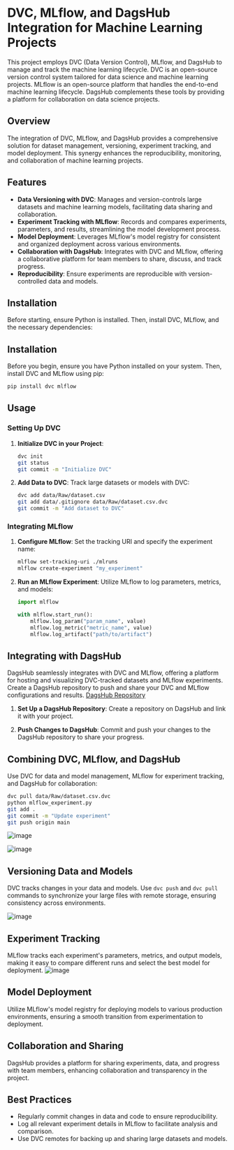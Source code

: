 # DVC, MLflow, and DagsHub Integration for Machine Learning Projects

This project employs DVC (Data Version Control), MLflow, and DagsHub to manage and track the machine learning lifecycle. DVC is an open-source version control system tailored for data science and machine learning projects. MLflow is an open-source platform that handles the end-to-end machine learning lifecycle. DagsHub complements these tools by providing a platform for collaboration on data science projects.

## Overview

The integration of DVC, MLflow, and DagsHub provides a comprehensive solution for dataset management, versioning, experiment tracking, and model deployment. This synergy enhances the reproducibility, monitoring, and collaboration of machine learning projects.

## Features

- **Data Versioning with DVC**: Manages and version-controls large datasets and machine learning models, facilitating data sharing and collaboration.
- **Experiment Tracking with MLflow**: Records and compares experiments, parameters, and results, streamlining the model development process.
- **Model Deployment**: Leverages MLflow's model registry for consistent and organized deployment across various environments.
- **Collaboration with DagsHub**: Integrates with DVC and MLflow, offering a collaborative platform for team members to share, discuss, and track progress.
- **Reproducibility**: Ensure experiments are reproducible with version-controlled data and models.

## Installation

Before starting, ensure Python is installed. Then, install DVC, MLflow, and the necessary dependencies:

## Installation

Before you begin, ensure you have Python installed on your system. Then, install DVC and MLflow using pip:

```bash
pip install dvc mlflow
```

## Usage

### Setting Up DVC

1. **Initialize DVC in your Project**:
   ```bash
   dvc init
   git status
   git commit -m "Initialize DVC"
   ```

2. **Add Data to DVC**:
   Track large datasets or models with DVC:
   ```bash
   dvc add data/Raw/dataset.csv
   git add data/.gitignore data/Raw/dataset.csv.dvc
   git commit -m "Add dataset to DVC"
   ```

### Integrating MLflow

1. **Configure MLflow**:
   Set the tracking URI and specify the experiment name:
   ```bash
   mlflow set-tracking-uri ./mlruns
   mlflow create-experiment "my_experiment"
   ```

2. **Run an MLflow Experiment**:
   Utilize MLflow to log parameters, metrics, and models:
   ```python
   import mlflow

   with mlflow.start_run():
       mlflow.log_param("param_name", value)
       mlflow.log_metric("metric_name", value)
       mlflow.log_artifact("path/to/artifact")
   ```

## Integrating with DagsHub
DagsHub seamlessly integrates with DVC and MLflow, offering a platform for hosting and visualizing DVC-tracked datasets and MLflow experiments. Create a DagsHub repository to push and share your DVC and MLflow configurations and results. [DagsHub Repository](https://dagshub.com/se4ai2324-uniba/DetectionOfOnlineSexism)

1. **Set Up a DagsHub Repository**:
Create a repository on DagsHub and link it with your project.

2. **Push Changes to DagsHub**:
Commit and push your changes to the DagsHub repository to share your progress.

## Combining DVC, MLflow, and DagsHub

Use DVC for data and model management, MLflow for experiment tracking, and DagsHub for collaboration:

```bash
dvc pull data/Raw/dataset.csv.dvc
python mlflow_experiment.py
git add .
git commit -m "Update experiment"
git push origin main
```

![image](../images_doc/PipelineA.png)

![image](../images_doc/PipelineB.png)

## Versioning Data and Models

DVC tracks changes in your data and models. Use `dvc push` and `dvc pull` commands to synchronize your large files with remote storage, ensuring consistency across environments.

![image](../images_doc/RegisteredModels.png)

## Experiment Tracking

MLflow tracks each experiment's parameters, metrics, and output models, making it easy to compare different runs and select the best model for deployment.
![image](../images_doc/Mlflow.png)

## Model Deployment

Utilize MLflow's model registry for deploying models to various production environments, ensuring a smooth transition from experimentation to deployment.

## Collaboration and Sharing

DagsHub provides a platform for sharing experiments, data, and progress with team members, enhancing collaboration and transparency in the project.

## Best Practices

- Regularly commit changes in data and code to ensure reproducibility.
- Log all relevant experiment details in MLflow to facilitate analysis and comparison.
- Use DVC remotes for backing up and sharing large datasets and models.